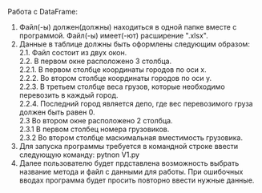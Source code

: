 Работа с DataFrame:
1. Файл(-ы) должен(должны) находиться в одной папке вместе с программой. Файл(-ы) имеет(-ют) расширение ".xlsx".<br/>
2. Данные в таблице должны быть оформлены следующим образом:<br/>
  2.1. Файл состоит из двух окон. <br/>
  2.2. В первом окне расположено 3 столбца. <br/> 
        2.2.1. В первом столбце координаты городов по оси x.<br/>
      2.2.2. Во втором столбце координаты городов по оси y.<br/>
      2.2.3. В третьем столбце веса грузов, которые необходимо перевозить в каждый город.<br/>
      2.2.4. Последний город является депо, где вес перевозимого груза должен быть равен 0.<br/>
  2.3 Во втором окне расположено 2 столбца.<br/>
    2.3.1 В первом столбец номера грузовиков.<br/>
    2.3.2 Во втором столбце маскимальная вместимость грузовика.<br/>
3. Для запуска программы требуется в командной строке ввести следующую команду: pytnon V1.py<br/>
4. Далее пользователю будет прдставлена возможность выбрать название метода и файл с данными для работы. При ошибочных вводах программа будет просить повторно ввести нужные данные.
